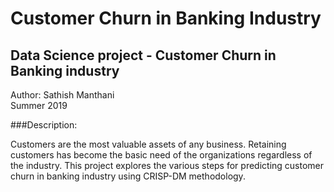 # Customer Churn in Banking Industry
## Data Science project - Customer Churn in Banking industry  
Author: Sathish Manthani  
Summer 2019  

###Description:  

Customers are the most valuable assets of any business. Retaining customers has become the basic need of the organizations regardless of the industry.
This project explores the various steps for predicting customer churn in banking industry using CRISP-DM methodology.

